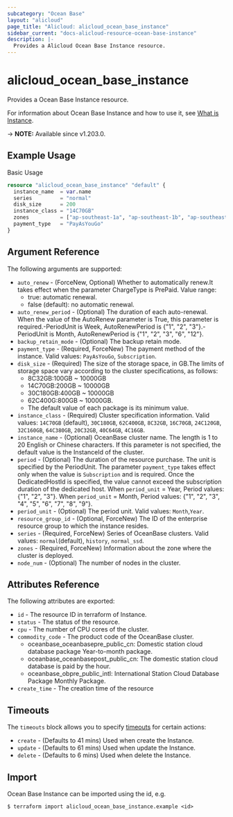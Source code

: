```yaml
---
subcategory: "Ocean Base"
layout: "alicloud"
page_title: "Alicloud: alicloud_ocean_base_instance"
sidebar_current: "docs-alicloud-resource-ocean-base-instance"
description: |-
  Provides a Alicloud Ocean Base Instance resource.
---
```


# alicloud_ocean_base_instance

Provides a Ocean Base Instance resource.

For information about Ocean Base Instance and how to use it, see [What is Instance](https://www.alibabacloud.com/help/en/apsaradb-for-oceanbase/latest/what-is-oceanbase-database).

-> **NOTE:** Available since v1.203.0.

## Example Usage

Basic Usage

```terraform
resource "alicloud_ocean_base_instance" "default" {
  instance_name  = var.name
  series         = "normal"
  disk_size      = 200
  instance_class = "14C70GB"
  zones          = ["ap-southeast-1a", "ap-southeast-1b", "ap-southeast-1c"]
  payment_type   = "PayAsYouGo"
}
```

## Argument Reference

The following arguments are supported:

* `auto_renew` - (ForceNew, Optional) Whether to automatically renew.It takes effect when the parameter ChargeType is PrePaid. Value range:
  - true: automatic renewal.
  - false (default): no automatic renewal.
* `auto_renew_period` - (Optional) The duration of each auto-renewal. When the value of the AutoRenew parameter is True, this parameter is required.-PeriodUnit is Week, AutoRenewPeriod is {"1", "2", "3"}.-PeriodUnit is Month, AutoRenewPeriod is {"1", "2", "3", "6", "12"}.
* `backup_retain_mode` - (Optional) The backup retain mode.
* `payment_type` - (Required, ForceNew) The payment method of the instance. Valid values: `PayAsYouGo`, `Subscription`.
* `disk_size` - (Required) The size of the storage space, in GB.The limits of storage space vary according to the cluster specifications, as follows:
  - 8C32GB:100GB ~ 10000GB
  - 14C70GB:200GB ~ 10000GB
  - 30C180GB:400GB ~ 10000GB
  - 62C400G:800GB ~ 10000GB.
  - The default value of each package is its minimum value.
* `instance_class` - (Required) Cluster specification information. Valid values: `14C70GB` (default), `30C180GB`, `62C400GB`, `8C32GB`, `16C70GB`, `24C120GB`, `32C160GB`, `64C380GB`, `20C32GB`, `40C64GB`, `4C16GB`.
* `instance_name` - (Optional) OceanBase cluster name. The length is 1 to 20 English or Chinese characters. If this parameter is not specified, the default value is the InstanceId of the cluster.
* `period` - (Optional) The duration of the resource purchase. The unit is specified by the PeriodUnit. The parameter `payment_type` takes effect only when the value is `Subscription` and is required. Once the DedicatedHostId is specified, the value cannot exceed the subscription duration of the dedicated host. When `period_unit` = Year, Period values: {"1", "2", "3"}. When `period_unit` = Month, Period values: {"1", "2", "3", "4", "5", "6", "7", "8", "9"}.
* `period_unit` - (Optional) The period unit. Valid values: `Month`,`Year`.
* `resource_group_id` - (Optional, ForceNew) The ID of the enterprise resource group to which the instance resides.
* `series` - (Required, ForceNew) Series of OceanBase clusters. Valid values: `normal`(default), `history`, `normal_ssd`.
* `zones` - (Required, ForceNew) Information about the zone where the cluster is deployed.
* `node_num` - (Optional) The number of nodes in the cluster.

## Attributes Reference

The following attributes are exported:

* `id` - The resource ID in terraform of Instance.
* `status` - The status of the resource.
* `cpu` - The number of CPU cores of the cluster.
* `commodity_code` - The product code of the OceanBase cluster.
  - oceanbase_oceanbasepre_public_cn: Domestic station cloud database package Year-to-month package.
  - oceanbase_oceanbasepost_public_cn: The domestic station cloud database is paid by the hour.
  - oceanbase_obpre_public_intl: International Station Cloud Database Package Monthly Package.
* `create_time` - The creation time of the resource

## Timeouts

The `timeouts` block allows you to specify [timeouts](https://www.terraform.io/docs/configuration-0-11/resources.html#timeouts) for certain actions:

* `create` - (Defaults to 41 mins) Used when create the Instance.
* `update` - (Defaults to 61 mins) Used when update the Instance.
* `delete` - (Defaults to 6 mins) Used when delete the Instance.

## Import

Ocean Base Instance can be imported using the id, e.g.

```shell
$ terraform import alicloud_ocean_base_instance.example <id>
```